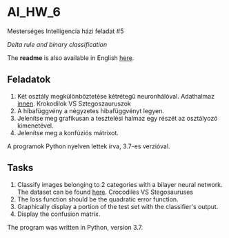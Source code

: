 # AI_HW_6

Mesterséges Intelligencia házi feladat #5

_Delta rule and binary classification_

The __readme__ is also available in English [here](#tasks).

## Feladatok
1. Két osztály megkülönböztetése kétrétegű neuronhálóval. Adathalmaz [innen](http://www.vision.caltech.edu/Image_Datasets/Caltech101). Krokodilok VS Sztegoszauruszok
2. A hibafüggvény a négyzetes hibafüggvényt legyen.
3. Jelenítse meg grafikusan a tesztelési halmaz egy részét az osztályozó kimenetével.
4. Jelenítse meg a konfúziós mátrixot.

A programok Python nyelven lettek írva, 3.7-es verzióval. 

## Tasks
1. Classify images belonging to 2 categories with a bilayer neural network. The dataset can be found [here](http://www.vision.caltech.edu/Image_Datasets/Caltech101). Crocodiles VS Stegosauruses
2. The loss function should be the quadratic error function.
3. Graphically display a portion of the test set with the classifier's output.
4. Display the confusion matrix.

The program was written in Python, version 3.7.
